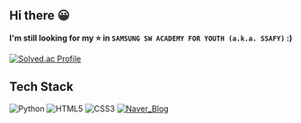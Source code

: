 ## Hi there 😀

**I'm still looking for my ⭐ in `SAMSUNG SW ACADEMY FOR YOUTH (a.k.a. SSAFY)` :)**  

[![Solved.ac Profile](http://mazassumnida.wtf/api/v2/generate_badge?boj=hong267)](https://solved.ac/hong267/)

## Tech Stack
![Python](https://img.shields.io/badge/Python-3766AB?style=flat-square&logo=Python&logoColor=white)
![HTML5](https://img.shields.io/badge/HTML5-E34F26?style=flat-square&logo=HTML5&logoColor=white)
![CSS3](https://img.shields.io/badge/CSS3-1527B6?style=flat-square&logo=CSS3&logoColor=white)
[![Naver_Blog](http://img.shields.io/badge/Travel_Blog-03C75A?style=flat-square&logo=Naver&logoColor=white&link=https://blog.naver.com/hong267)](https://blog.naver.com/hong267)

<!--
**hongjungkimm/hongjungkimm** is a ✨ _special_ ✨ repository because its `README.md` (this file) appears on your GitHub profile.

Here are some ideas to get you started:

- 🔭 I’m currently working on ...
- 🌱 I’m currently learning ...
- 👯 I’m looking to collaborate on ...
- 🤔 I’m looking for help with ...
- 💬 Ask me about ...
- 📫 How to reach me: ...
- 😄 Pronouns: ...
- ⚡ Fun fact: ...
-->
